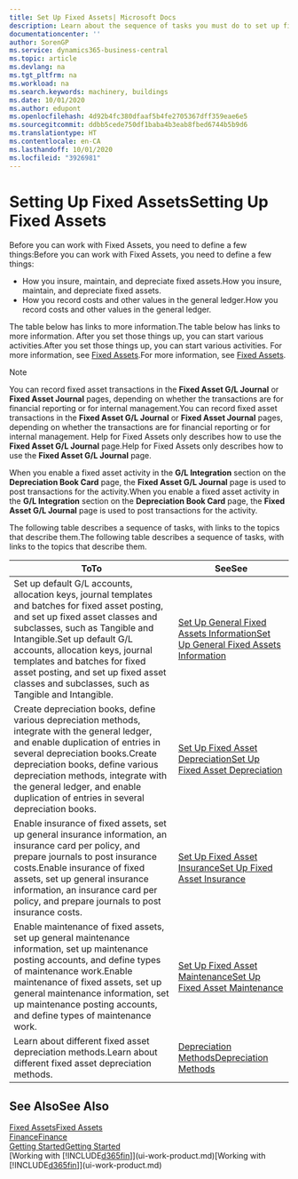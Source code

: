 ```yaml
---
title: Set Up Fixed Assets| Microsoft Docs
description: Learn about the sequence of tasks you must do to set up fixed assets, such as machinery or buildings.
documentationcenter: ''
author: SorenGP
ms.service: dynamics365-business-central
ms.topic: article
ms.devlang: na
ms.tgt_pltfrm: na
ms.workload: na
ms.search.keywords: machinery, buildings
ms.date: 10/01/2020
ms.author: edupont
ms.openlocfilehash: 4d92b4fc380dfaaf5b4fe2705367dff359eae6e5
ms.sourcegitcommit: ddbb5cede750df1baba4b3eab8fbed6744b5b9d6
ms.translationtype: HT
ms.contentlocale: en-CA
ms.lasthandoff: 10/01/2020
ms.locfileid: "3926981"
---
```

# <a name="setting-up-fixed-assets"></a><span data-ttu-id="38d8d-103">Setting Up Fixed Assets</span><span class="sxs-lookup"><span data-stu-id="38d8d-103">Setting Up Fixed Assets</span></span>
<span data-ttu-id="38d8d-104">Before you can work with Fixed Assets, you need to define a few things:</span><span class="sxs-lookup"><span data-stu-id="38d8d-104">Before you can work with Fixed Assets, you need to define a few things:</span></span>  

* <span data-ttu-id="38d8d-105">How you insure, maintain, and depreciate fixed assets.</span><span class="sxs-lookup"><span data-stu-id="38d8d-105">How you insure, maintain, and depreciate fixed assets.</span></span>  
* <span data-ttu-id="38d8d-106">How you record costs and other values in the general ledger.</span><span class="sxs-lookup"><span data-stu-id="38d8d-106">How you record costs and other values in the general ledger.</span></span>  

<span data-ttu-id="38d8d-107">The table below has links to more information.</span><span class="sxs-lookup"><span data-stu-id="38d8d-107">The table below has links to more information.</span></span> <span data-ttu-id="38d8d-108">After you set those things up, you can start various activities.</span><span class="sxs-lookup"><span data-stu-id="38d8d-108">After you set those things up, you can start various activities.</span></span> <span data-ttu-id="38d8d-109">For more information, see [Fixed Assets](fa-manage.md).</span><span class="sxs-lookup"><span data-stu-id="38d8d-109">For more information, see [Fixed Assets](fa-manage.md).</span></span>  

> [!NOTE]  
>   <span data-ttu-id="38d8d-110">You can record fixed asset transactions in the **Fixed Asset G/L Journal** or **Fixed Asset Journal** pages, depending on whether the transactions are for financial reporting or for internal management.</span><span class="sxs-lookup"><span data-stu-id="38d8d-110">You can record fixed asset transactions in the **Fixed Asset G/L Journal** or **Fixed Asset Journal** pages, depending on whether the transactions are for financial reporting or for internal management.</span></span> <span data-ttu-id="38d8d-111">Help for Fixed Assets only describes how to use the **Fixed Asset G/L Journal** page.</span><span class="sxs-lookup"><span data-stu-id="38d8d-111">Help for Fixed Assets only describes how to use the **Fixed Asset G/L Journal** page.</span></span>  

<span data-ttu-id="38d8d-112">When you enable a fixed asset activity in the **G/L Integration** section on the **Depreciation Book Card** page, the **Fixed Asset G/L Journal** page is used to post transactions for the activity.</span><span class="sxs-lookup"><span data-stu-id="38d8d-112">When you enable a fixed asset activity in the **G/L Integration** section on the **Depreciation Book Card** page, the **Fixed Asset G/L Journal** page is used to post transactions for the activity.</span></span>

<span data-ttu-id="38d8d-113">The following table describes a sequence of tasks, with links to the topics that describe them.</span><span class="sxs-lookup"><span data-stu-id="38d8d-113">The following table describes a sequence of tasks, with links to the topics that describe them.</span></span>  

| <span data-ttu-id="38d8d-114">To</span><span class="sxs-lookup"><span data-stu-id="38d8d-114">To</span></span> | <span data-ttu-id="38d8d-115">See</span><span class="sxs-lookup"><span data-stu-id="38d8d-115">See</span></span> |
| --- | --- |
| <span data-ttu-id="38d8d-116">Set up default G/L accounts, allocation keys, journal templates and batches for fixed asset posting, and set up fixed asset classes and subclasses, such as Tangible and Intangible.</span><span class="sxs-lookup"><span data-stu-id="38d8d-116">Set up default G/L accounts, allocation keys, journal templates and batches for fixed asset posting, and set up fixed asset classes and subclasses, such as Tangible and Intangible.</span></span> |[<span data-ttu-id="38d8d-117">Set Up General Fixed Assets Information</span><span class="sxs-lookup"><span data-stu-id="38d8d-117">Set Up General Fixed Assets Information</span></span>](fa-how-setup-general.md) |
| <span data-ttu-id="38d8d-118">Create depreciation books, define various depreciation methods, integrate with the general ledger, and enable duplication of entries in several depreciation books.</span><span class="sxs-lookup"><span data-stu-id="38d8d-118">Create depreciation books, define various depreciation methods, integrate with the general ledger, and enable duplication of entries in several depreciation books.</span></span> |[<span data-ttu-id="38d8d-119">Set Up Fixed Asset Depreciation</span><span class="sxs-lookup"><span data-stu-id="38d8d-119">Set Up Fixed Asset Depreciation</span></span>](fa-how-setup-depreciation.md) |
| <span data-ttu-id="38d8d-120">Enable insurance of fixed assets, set up general insurance information, an insurance card per policy, and prepare journals to post insurance costs.</span><span class="sxs-lookup"><span data-stu-id="38d8d-120">Enable insurance of fixed assets, set up general insurance information, an insurance card per policy, and prepare journals to post insurance costs.</span></span> |[<span data-ttu-id="38d8d-121">Set Up Fixed Asset Insurance</span><span class="sxs-lookup"><span data-stu-id="38d8d-121">Set Up Fixed Asset Insurance</span></span>](fa-how-setup-insurance.md) |
| <span data-ttu-id="38d8d-122">Enable maintenance of fixed assets, set up general maintenance information, set up maintenance posting accounts, and define types of maintenance work.</span><span class="sxs-lookup"><span data-stu-id="38d8d-122">Enable maintenance of fixed assets, set up general maintenance information, set up maintenance posting accounts, and define types of maintenance work.</span></span> |[<span data-ttu-id="38d8d-123">Set Up Fixed Asset Maintenance</span><span class="sxs-lookup"><span data-stu-id="38d8d-123">Set Up Fixed Asset Maintenance</span></span>](fa-how-setup-maintenance.md) |
| <span data-ttu-id="38d8d-124">Learn about different fixed asset depreciation methods.</span><span class="sxs-lookup"><span data-stu-id="38d8d-124">Learn about different fixed asset depreciation methods.</span></span> |[<span data-ttu-id="38d8d-125">Depreciation Methods</span><span class="sxs-lookup"><span data-stu-id="38d8d-125">Depreciation Methods</span></span>](fa-depreciation-methods.md) |

## <a name="see-also"></a><span data-ttu-id="38d8d-126">See Also</span><span class="sxs-lookup"><span data-stu-id="38d8d-126">See Also</span></span>
[<span data-ttu-id="38d8d-127">Fixed Assets</span><span class="sxs-lookup"><span data-stu-id="38d8d-127">Fixed Assets</span></span>](fa-manage.md)  
[<span data-ttu-id="38d8d-128">Finance</span><span class="sxs-lookup"><span data-stu-id="38d8d-128">Finance</span></span>](finance.md)  
[<span data-ttu-id="38d8d-129">Getting Started</span><span class="sxs-lookup"><span data-stu-id="38d8d-129">Getting Started</span></span>](product-get-started.md)  
<span data-ttu-id="38d8d-130">[Working with [!INCLUDE[d365fin](includes/d365fin_md.md)]](ui-work-product.md)</span><span class="sxs-lookup"><span data-stu-id="38d8d-130">[Working with [!INCLUDE[d365fin](includes/d365fin_md.md)]](ui-work-product.md)</span></span>

